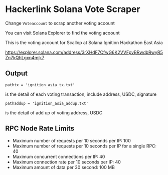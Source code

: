 
# Hackerlink Solana Vote Scraper

Change `Voteaccount` to scrap another voting acoount

You can visit Solana Explorer to find the voting acoount

This is the voting account for Scallop at Solana Ignition Hackathon East Asia 

https://explorer.solana.com/address/3rXHdF7CfwG6K2VVFpvBRwdbRwyR5Zn7kQhLgxn4mjk7





## Output

`pathtx = 'ignition_asia_tx.txt'`

is the detail of each voting transaction, include address, USDC, signature

`pathaddup = 'ignition_asia_addup.txt'`

is the detail of add up of voting address, USDC
## RPC Node Rate Limits

 - Maximum number of requests per 10 seconds per IP: 100
 - Maximum number of requests per 10 seconds per IP for a single RPC: 40
 - Maximum concurrent connections per IP: 40
 - Maximum connection rate per 10 seconds per IP: 40
 - Maximum amount of data per 30 second: 100 MB
